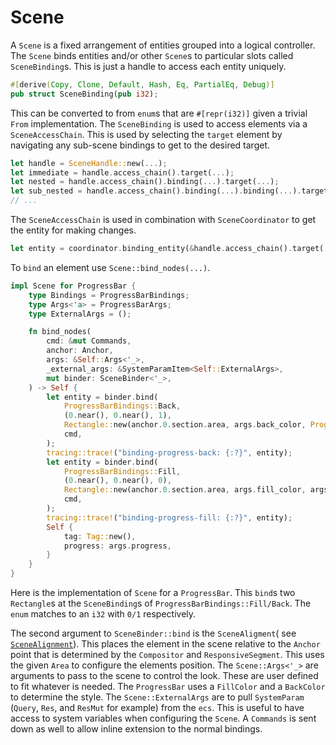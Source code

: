 # Scene

A `Scene` is a fixed arrangement of entities grouped into a logical controller.
The `Scene` binds entities and/or other `Scene`s to particular slots called `SceneBinding`s.
This is just a handle to access each entity uniquely. 

```rust
#[derive(Copy, Clone, Default, Hash, Eq, PartialEq, Debug)]
pub struct SceneBinding(pub i32);
```

This can be converted to from `enum`s that are `#[repr(i32)]` given a trivial `From` implementation.
The `SceneBinding` is used to access elements via a `SceneAccessChain`. This is used by selecting the
`target` element by navigating any sub-scene bindings to get to the desired target.

```rust
let handle = SceneHandle::new(...);
let immediate = handle.access_chain().target(...);
let nested = handle.access_chain().binding(...).target(...);
let sub_nested = handle.access_chain().binding(...).binding(...).target(...);
// ...
```
The `SceneAccessChain` is used in combination with `SceneCoordinator` to get the entity for making changes.
```rust
let entity = coordinator.binding_entity(&handle.access_chain().target(...));
```
To `bind` an element use `Scene::bind_nodes(...)`.

```rust
impl Scene for ProgressBar {
    type Bindings = ProgressBarBindings;
    type Args<'a> = ProgressBarArgs;
    type ExternalArgs = ();

    fn bind_nodes(
        cmd: &mut Commands,
        anchor: Anchor,
        args: &Self::Args<'_>,
        _external_args: &SystemParamItem<Self::ExternalArgs>,
        mut binder: SceneBinder<'_>,
    ) -> Self {
        let entity = binder.bind(
            ProgressBarBindings::Back,
            (0.near(), 0.near(), 1),
            Rectangle::new(anchor.0.section.area, args.back_color, Progress::full()),
            cmd,
        );
        tracing::trace!("binding-progress-back: {:?}", entity);
        let entity = binder.bind(
            ProgressBarBindings::Fill,
            (0.near(), 0.near(), 0),
            Rectangle::new(anchor.0.section.area, args.fill_color, args.progress),
            cmd,
        );
        tracing::trace!("binding-progress-fill: {:?}", entity);
        Self {
            tag: Tag::new(),
            progress: args.progress,
        }
    }
}
```

Here is the implementation of `Scene` for a `ProgressBar`.
This `bind`s two `Rectangle`s at the `SceneBinding`s of `ProgressBarBindings::Fill/Back`.
The `enum` matches to an `i32` with `0/1` respectively.

The second argument to `SceneBinder::bind` is the `SceneAligment`( see [`SceneAlignment`](alignment.md)).
This places the element in the scene relative to the `Anchor` point that is determined by the
`Compositor` and `ResponsiveSegment`. This uses the given `Area` to configure the elements
position. The `Scene::Args<'_>` are arguments to pass to the scene to control the look. These are
user defined to fit whatever is needed. The `ProgressBar` uses a `FillColor` and a `BackColor` to 
determine the style.
The `Scene::ExternalArgs` are to pull `SystemParam` (`Query`, `Res`, and `ResMut` for example) from the `ecs`.
This is useful to have access to system variables when configuring the `Scene`.
A `Commands` is sent down as well to allow inline extension to the normal bindings.